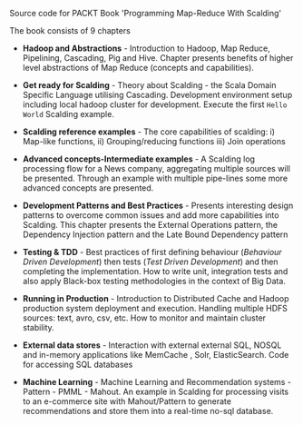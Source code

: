 Source code for PACKT Book 'Programming Map-Reduce With Scalding'

The book consists of 9 chapters 

* **Hadoop and Abstractions** - 
Introduction to Hadoop, Map Reduce, Pipelining, Cascading, Pig and Hive.
Chapter presents benefits of higher level abstractions of Map Reduce (concepts and capabilities).

* **Get ready for Scalding** -
Theory about Scalding - the Scala Domain Specific Language utilising Cascading. 
Development environment setup including local hadoop cluster for development.
Execute the first `Hello World` Scalding example.

* **Scalding reference examples** -
The core capabilities of scalding: i) Map-like functions, ii) Grouping/reducing functions iii) Join operations 

* **Advanced concepts-Intermediate examples** -
A Scalding log processing flow for a News company, aggregating multiple sources will be presented. 
Through an example with multiple pipe-lines some more advanced concepts are presented.

* **Development Patterns and Best Practices** -
Presents interesting design patterns to overcome common issues and add more capabilities into Scalding.
This chapter presents the External Operations pattern, the Dependency Injection pattern and the Late Bound Dependency pattern

* **Testing & TDD** -
Best practices of first defining behaviour (_Behaviour Driven Development_) then tests (_Test Driven Development_) and then completing the implementation. How to write unit, integration tests and also apply Black-box testing methodologies in the context of Big Data.

* **Running in Production** -
Introduction to Distributed Cache and Hadoop production system deployment and execution. 
Handling multiple HDFS sources: text, avro, csv, etc. 
How to monitor and maintain cluster stability.

* **External data stores** -
Interaction with external external SQL, NOSQL and in-memory applications like MemCache , Solr, ElasticSearch.
Code for accessing SQL databases 

* **Machine Learning** - 
Machine Learning and Recommendation systems - Pattern - PMML - Mahout.
An example in Scalding for processing visits to an e-commerce site with Mahout/Pattern 
to generate recommendations and store them into a real-time no-sql database.

